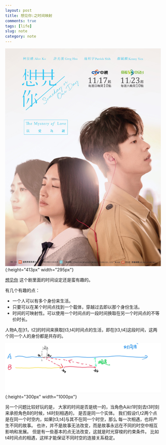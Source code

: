 ```yaml
---
layout: post
title: 想见你:之时间映射
comments: true
tags: [life]
slug: note
category: note
---
```



![](/images/2020-01-31-image-1.jpg){:height="413px" width="295px"}

 [想见你](https://movie.douban.com/subject/30468961/) 这个剧里面的时间设定还是蛮有趣的。


有几个有趣的点：

+ 一个人可以有多个身份来生活。
+ 只要可以在某个时间点找到一个载体，穿越过去即以那个身份生活。
+ 时间的可映射性。可以使用一个时间点的一段时间换取在另一个时间点的不等价时长。


人物A,在[t1，t2]的时间来换取[t3,t4]时间点的生活，即在[t3,t4]这段时间，这两个同一个人的身份都是共存的。




![](/images/2020-01-31-image-0.jpg){:height="300px" width="1000px"}

另一个问题比较好玩的是，
大家的时间是否是统一的，当角色A从t1时刻去t3时刻来承担角色B的时候，t4时刻相遇的，
是否是同一个实体。
我们假设t1,t2两个点是在同一个时空内，如果[t3,t4]与其不在同一个时空，那么
每一次相遇，也将产生不同的故事。
也许，并不是故事无法改变，而是故事永远在不同的时空中相互影响和发展。
但是有一些基本的点无法改变，这就是时光穿梭的约束条件。
比如t4时间点的相遇，这样才能保证不同时空的连接关系稳定。











